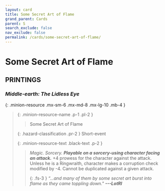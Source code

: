 ```yaml
---
layout: card
title: Some Secret Art of Flame
grand_parent: Cards
parent: S
search_exclude: false
nav_exclude: false
permalink: /cards/some-secret-art-of-flame/
---
```


# Some Secret Art of Flame


## PRINTINGS


### _Middle-earth: The Lidless Eye_

{: .minion-resource .mx-sm-6 .mx-md-8 .mx-lg-10 .mb-4 }
> {: .minion-resource-name .p-1 .pl-2 }
> > <div class="hazard-mp"></div>
> > <div class="card-name">Some Secret Art of Flame</div>
>
> {: .hazard-classification .pr-2 }
> Short-event
>
> {: .minion-resource-text .black-text .p-2 }
> > _Magic._ _Sorcery._ ***Playable on a sorcery-using character facing an attack.*** +4 prowess for the character against the attack. Unless he is a Ringwraith, character makes a corruption check modified by -4. Cannot be duplicated against a given attack.   
> > 
> > {: .fs-3 } 
> > _“...and many of them by some secret art burst into flame as they came toppling down."_ ***---&#65279;LotRI*** 
> 
